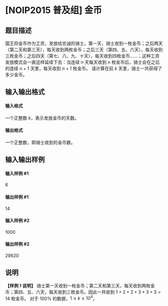 
# [NOIP2015 普及组] 金币
## 题目描述
国王将金币作为工资，发放给忠诚的骑士。第一天，骑士收到一枚金币；之后两天（第二天和第三天），每天收到两枚金币；之后三天（第四、五、六天），每天收到三枚金币；之后四天（第七、八、九、十天），每天收到四枚金币……；这种工资发放模式会一直这样延续下去：当连续 $n$ 天每天收到 $n$ 枚金币后，骑士会在之后的连续 $n+1$ 天里，每天收到 $n+1$ 枚金币。
请计算在前 $k$ 天里，骑士一共获得了多少金币。
## 输入输出格式
#### 输入格式

一个正整数 $k$，表示发放金币的天数。
#### 输出格式

一个正整数，即骑士收到的金币数。

## 输入输出样例
#### 输入样例 #1
6
#### 输出样例 #1
14
#### 输入样例 #2
1000

#### 输出样例 #2
29820

## 说明
**【样例 1 说明】**
骑士第一天收到一枚金币；第二天和第三天，每天收到两枚金币；第四、五、六天，每天收到三枚金币。因此一共收到 $1+2+2+3+3+3=14$ 枚金币。
对于 $100\%$ 的数据，$1\le k\le 10^4$。

